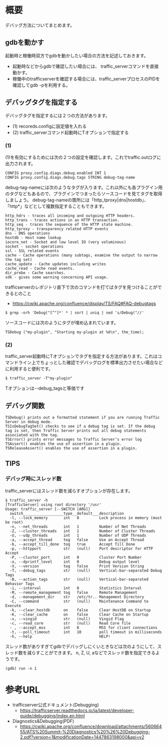 # 概要
デバッグ方法についてまとめます。


## gdbを動かす
起動時と稼働時双方でgdbを動かしたい場合の方法を記述しておきます。
- 起動時などからgdbで確認したい場合には、 traffic_serverコマンドを直接動かす。
- 稼働中のtrafficserverを確認する場合には、traffic_serverプロセスのPIDを確認してgdb -pを利用する。


## デバッグタグを指定する

デバッグタグを指定するには２つの方法があります。
- (1) recoreds.configに設定値を入れる
- (2) traffic_serverコマンド起動時にTオプションで指定する

### (1) 
(1)を有効にするためには次の２つの設定を確認します。これでtraffic.outログに出力されます。
```
CONFIG proxy.config.diags.debug.enabled INT 1
CONFIG proxy.config.diags.debug.tags STRING debug-tag-name
```

debug-tag-nameには次のようなタグが入ります。これ以外にも各プラグイン用のタグなどもあるので、プラグインでつまったらソースコードを見てタグを取得しましょう。
debug-tag-nameの箇所には「http_tproxy|dns|hostdb」、「http*」などとして複数指定することもできます。
```
http_hdrs - traces all incoming and outgoing HTTP headers.
http_trans - traces actions in an HTTP transaction.
http_seq - traces the sequence of the HTTP state machine.
http_tproxy - transparency related HTTP events
dns - DNS operations
hostdb - Host name lookup
iocore_net - Socket and low level IO (very voluminous)
socket - socket operations
ssl - SSL related events
cache - Cache operations (many subtags, examine the output to narrow the tag set)
cache_update - Cache updates including writes
cache_read - Cache read events.
dir_probe - Cache searches.
sdk - gives some warning concerning API usage.
```

trafficserverのレポジトリ直下で次のコマンドを打てばタグを見つけることができるとのこと
- https://cwiki.apache.org/confluence/display/TS/FAQ#FAQ-debugtags
```
$ grep -orh 'Debug("[^"]*' * | sort | uniq | sed 's/Debug("//'
```

ソースコードには次のようにタグが埋め込まれています。
```
TSDebug ("my-plugin", "Starting my-plugin at %d\n", the_time);
```

### (2)
traffic_server起動時にTオプションでタグを指定する方法があります。これはコマンドライン上でちょっとした確認でデバッグログを標準出力させたい場合などに利用すると便利です。
```
$ traffic_server -T"my-plugin"
```

Tオプションは--debug_tagsと等価です

## デバッグ関数

```
TSDebug() prints out a formatted statement if you are running Traffic Server in debug mode.
TSIsDebugTagSet() checks to see if a debug tag is set. If the debug tag is set, then Traffic Server prints out all debug statements associated with the tag.
TSError() prints error messages to Traffic Server’s error log
TSAssert() enables the use of assertion in a plugin.
TSReleaseAssert() enables the use of assertion in a plugin.
```

## TIPS

### デバッグ時にスレッド数
traffic_serverにはスレッド数を減らすオプションが存在します。
```
$ traffic_server -h
[TrafficServer] using root directory '/usr'
Usage: traffic_server [--SWITCH [ARG]]
  switch__________________type__default___description
  -l, --lock_memory       int   0         Lock process in memory (must be root)
  -n, --net_threads       int   1         Number of Net Threads
  -Z, --cluster_threads   int   1         Number of Cluster Threads
  -U, --udp_threads       int   1         Number of UDP Threads
  -a, --accept_thread     tog   false     Use an Accept Thread
  -b, --accept_till_done  tog   true      Accept Till Done
  -p, --httpport          str   (null)    Port descriptor for HTTP Accept
  -P, --cluster_port      int   0         Cluster Port Number
  -o, --dprintf_level     int   0         Debug output level
  -V, --version           tog   false     Print Version String
  -T, --debug_tags        str   (null)    Vertical-bar-separated Debug Tags
  -B, --action_tags       str   (null)    Vertical-bar-separated Behavior Tags
  -i, --interval          int   0         Statistics Interval
  -M, --remote_management tog   false     Remote Management
  -d, --management_dir    str   /etc/tr.. Management Directory
  -C, --command           str   (null)    Maintenance Command to Execute
  -k, --clear_hostdb      on    false     Clear HostDB on Startup
  -K, --clear_cache       on    false     Clear Cache on Startup
  -v, --vingid            str   (null)    Vingid Flag
  -c, --read_core         str   (null)    Read Core file
  - , --accept_mss        int   0         MSS for client connections
  -t, --poll_timeout      int   10        poll timeout in milliseconds
  -h, --help                              HELP!
```

スレッド数がありすぎてgdbでデバッグしにくいときなどは次のようにして、スレッド数を減らすことができます。
n, Z, U, aなどでスレッド数を指定できるようです。
```
(gdb) run -n 1
```

# 参考URL
- trafficserver公式ドキュメント(Debugging)
  - https://trafficserver.readthedocs.io/ja/latest/developer-guide/debugging/index.en.html
- Diagnostics&Debugging(PDF)
  - https://cwiki.apache.org/confluence/download/attachments/56066455/ATS%20Summit-%20Diagnostics%20%26%20Debugging-2.pdf?version=1&modificationDate=1447863198000&api=v2

